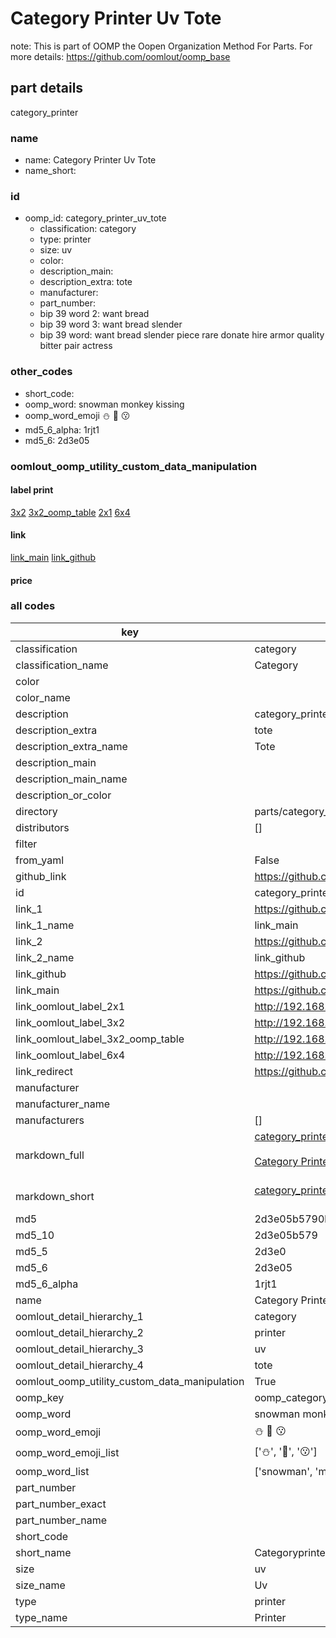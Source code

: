 # Category Printer Uv Tote  

note: This is part of OOMP the Oopen Organization Method For Parts. For more details: https://github.com/oomlout/oomp_base

##  part details
  



category_printer



### name
* name: Category Printer Uv Tote
* name_short: 
### id
* oomp_id: category_printer_uv_tote
  * classification: category
  * type: printer
  * size: uv
  * color: 
  * description_main: 
  * description_extra: tote
  * manufacturer: 
  * part_number: 
  * bip 39 word 2: want bread
  * bip 39 word 3: want bread slender
  * bip 39 word: want bread slender piece rare donate hire armor quality bitter pair actress

### other_codes
* short_code: 
* oomp_word: snowman monkey kissing
* oomp_word_emoji :snowman: :monkey: :kissing:
* md5_6_alpha: 1rjt1
* md5_6: 2d3e05






### oomlout_oomp_utility_custom_data_manipulation
#### label print
[3x2](http://192.168.1.245:1112/?label=oomp%201rjt1)
[3x2_oomp_table](http://192.168.1.108:1112/?label=oomp%201rjt1)
[2x1](http://192.168.1.242:1112/?label=oomp%201rjt1)
[6x4](http://192.168.1.55:1112/?label=oomp%201rjt1)    

#### link

[link_main](https://github.com/oomlout/oomlout_oomp_version_1_messy/tree/main/parts/category_printer_uv_tote) [link_github](https://github.com/oomlout/oomlout_oomp_version_1_messy/tree/main/parts/category_printer_uv_tote)                             

#### price







### all codes 
| key | value |  
| --- | --- |  
| classification | category |  
| classification_name | Category |  
| color |  |  
| color_name |  |  
| description | category_printer |  
| description_extra | tote |  
| description_extra_name | Tote |  
| description_main |  |  
| description_main_name |  |  
| description_or_color |   |  
| directory | parts/category_printer_uv_tote |  
| distributors | [] |  
| filter |  |  
| from_yaml | False |  
| github_link | https://github.com/oomlout/oomlout_oomp_part_src/tree/main/parts/category_printer_uv_tote |  
| id | category_printer_uv_tote |  
| link_1 | https://github.com/oomlout/oomlout_oomp_version_1_messy/tree/main/parts/category_printer_uv_tote |  
| link_1_name | link_main |  
| link_2 | https://github.com/oomlout/oomlout_oomp_version_1_messy/tree/main/parts/category_printer_uv_tote |  
| link_2_name | link_github |  
| link_github | https://github.com/oomlout/oomlout_oomp_version_1_messy/tree/main/parts/category_printer_uv_tote |  
| link_main | https://github.com/oomlout/oomlout_oomp_version_1_messy/tree/main/parts/category_printer_uv_tote |  
| link_oomlout_label_2x1 | http://192.168.1.242:1112/?label=oomp%201rjt1 |  
| link_oomlout_label_3x2 | http://192.168.1.245:1112/?label=oomp%201rjt1 |  
| link_oomlout_label_3x2_oomp_table | http://192.168.1.108:1112/?label=oomp%201rjt1 |  
| link_oomlout_label_6x4 | http://192.168.1.55:1112/?label=oomp%201rjt1 |  
| link_redirect | https://github.com/oomlout/oomlout_oomp_version_1_messy/tree/main/parts/category_printer_uv_tote |  
| manufacturer |  |  
| manufacturer_name |  |  
| manufacturers | [] |  
| markdown_full | [category_printer_uv_tote](none)<br>[](none)<br>[Category Printer Uv Tote](none)<br><br> |  
| markdown_short | [category_printer_uv_tote](none)<br><br> |  
| md5 | 2d3e05b5790bed8104590a479686dfb7 |  
| md5_10 | 2d3e05b579 |  
| md5_5 | 2d3e0 |  
| md5_6 | 2d3e05 |  
| md5_6_alpha | 1rjt1 |  
| name | Category Printer Uv Tote |  
| oomlout_detail_hierarchy_1 | category |  
| oomlout_detail_hierarchy_2 | printer |  
| oomlout_detail_hierarchy_3 | uv |  
| oomlout_detail_hierarchy_4 | tote |  
| oomlout_oomp_utility_custom_data_manipulation | True |  
| oomp_key | oomp_category_printer_uv_tote |  
| oomp_word | snowman monkey kissing |  
| oomp_word_emoji | :snowman: :monkey: :kissing: |  
| oomp_word_emoji_list | [':snowman:', ':monkey:', ':kissing:'] |  
| oomp_word_list | ['snowman', 'monkey', 'kissing'] |  
| part_number |  |  
| part_number_exact |  |  
| part_number_name |  |  
| short_code |  |  
| short_name | Categoryprinter |  
| size | uv |  
| size_name | Uv |  
| type | printer |  
| type_name | Printer |  
